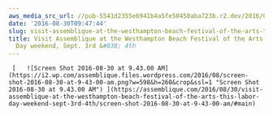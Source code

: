 ```yaml
---
aws_media_src_url: //pub-5541d2355e6941b4a5fe50450aba723b.r2.dev/2016/08/screen-shot-2016-08-30-at-9-43-00-am.png
date: '2016-08-30T09:47:44'
slug: visit-assemblique-at-the-westhampton-beach-festival-of-the-arts-this-labor-day-weekend-sept-3rd-4th
title: Visit Assemblique at the Westhampton Beach Festival of the Arts this Labor
  Day weekend, Sept. 3rd &#038; 4th
---
```


     [   ![Screen Shot 2016-08-30 at 9.43.00 AM](https://i2.wp.com/assemblique.files.wordpress.com/2016/08/screen-shot-2016-08-30-at-9-43-00-am.png?w=598&h=260&crop&ssl=1 "Screen Shot 2016-08-30 at 9.43.00 AM") ](https://assemblique.com/2016/08/30/visit-assemblique-at-the-westhampton-beach-festival-of-the-arts-this-labor-day-weekend-sept-3rd-4th/screen-shot-2016-08-30-at-9-43-00-am/#main)